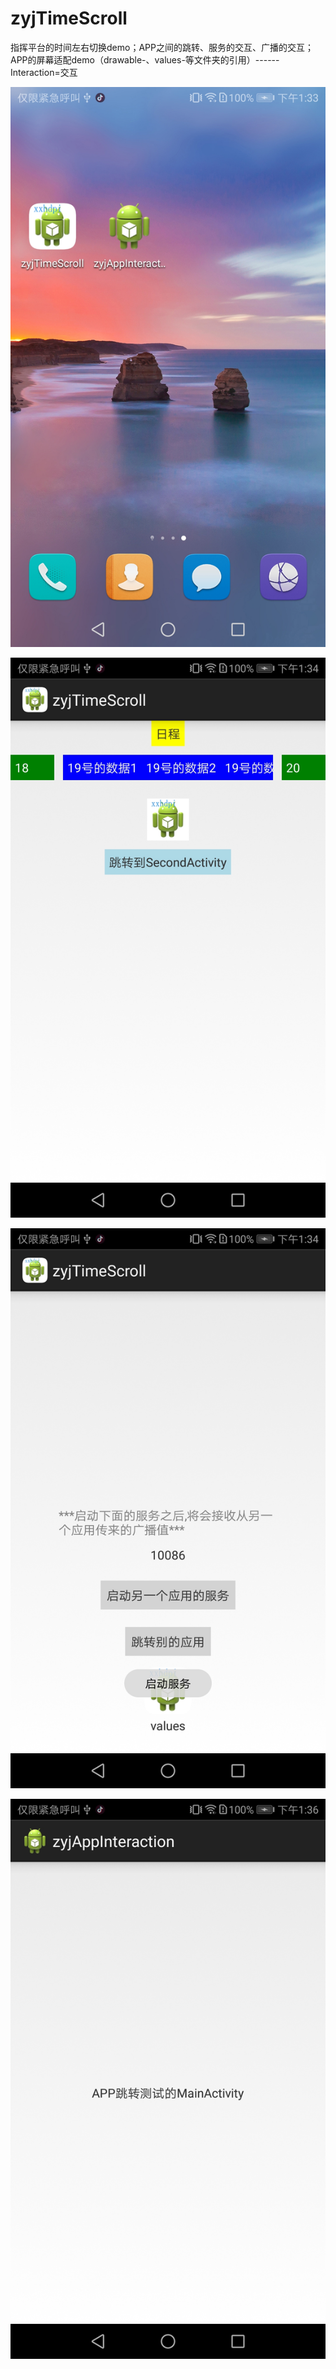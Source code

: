 # zyjTimeScroll
指挥平台的时间左右切换demo；APP之间的跳转、服务的交互、广播的交互；APP的屏幕适配demo（drawable-、values-等文件夹的引用）------Interaction=交互


![github](https://github.com/yueyue10/AndroidProjects/blob/master/zyjTimeScroll/doc/Screenshot_20191127-133400.jpg?raw=true)

![github](https://github.com/yueyue10/AndroidProjects/blob/master/zyjTimeScroll/doc/Screenshot_20191127-133407.jpg?raw=true)

![github](https://github.com/yueyue10/AndroidProjects/blob/master/zyjTimeScroll/doc/Screenshot_20191127-133429.jpg?raw=true)

![github](https://github.com/yueyue10/AndroidProjects/blob/master/zyjTimeScroll/doc/Screenshot_20191127-133600.jpg?raw=true)
